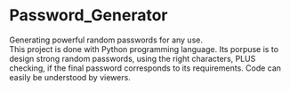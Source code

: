 # Password_Generator
Generating powerful random passwords for any use.  
This project is done with Python programming language.
Its porpuse is to design strong random passwords,
using the right characters, PLUS checking,
if the final password corresponds to its requirements.
Code can easily be understood by viewers.
